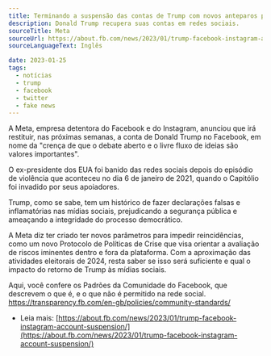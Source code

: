 ```yaml
---
title: Terminando a suspensão das contas de Trump com novos anteparos para evitar a repetição de crimes.
description: Donald Trump recupera suas contas em redes sociais.
sourceTitle: Meta
sourceUrl: https://about.fb.com/news/2023/01/trump-facebook-instagram-account-suspension/
sourceLanguageText: Inglês

date: 2023-01-25
tags:
  - notícias
  - trump
  - facebook
  - twitter
  - fake news
---
```


A Meta, empresa detentora do Facebook e do Instagram, anunciou que irá restituir, nas próximas semanas, a conta de Donald Trump no Facebook, em nome da "crença de que o debate aberto e o livre fluxo de ideias são valores importantes".

O ex-presidente dos EUA foi banido das redes sociais depois do episódio de violência que aconteceu no dia 6 de janeiro de 2021, quando o Capitólio foi invadido por seus apoiadores.


Trump, como se sabe, tem um histórico de fazer declarações falsas e inflamatórias nas mídias sociais, prejudicando a segurança pública e ameaçando a integridade do processo democrático.

A Meta diz ter criado ter novos parâmetros para impedir reincidências, como um novo Protocolo de Políticas de Crise que visa orientar a avaliação de riscos iminentes dentro e fora da plataforma. Com a aproximação das atividades eleitorais de 2024, resta saber se isso será suficiente e qual o impacto do retorno de Trump às mídias sociais.


Aqui, você confere os Padrões da Comunidade do Facebook, que descrevem o que é, e o que não é permitido na rede social.
https://transparency.fb.com/en-gb/policies/community-standards/

* Leia mais: [https://about.fb.com/news/2023/01/trump-facebook-instagram-account-suspension/](https://about.fb.com/news/2023/01/trump-facebook-instagram-account-suspension/)


